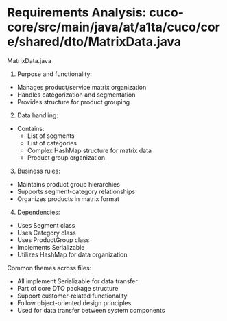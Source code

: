 # Requirements Analysis: cuco-core/src/main/java/at/a1ta/cuco/core/shared/dto/MatrixData.java

MatrixData.java
1. Purpose and functionality:
- Manages product/service matrix organization
- Handles categorization and segmentation
- Provides structure for product grouping

2. Data handling:
- Contains:
  - List of segments
  - List of categories
  - Complex HashMap structure for matrix data
  - Product group organization

3. Business rules:
- Maintains product group hierarchies
- Supports segment-category relationships
- Organizes products in matrix format

4. Dependencies:
- Uses Segment class
- Uses Category class
- Uses ProductGroup class
- Implements Serializable
- Utilizes HashMap for data organization

Common themes across files:
- All implement Serializable for data transfer
- Part of core DTO package structure
- Support customer-related functionality
- Follow object-oriented design principles
- Used for data transfer between system components
